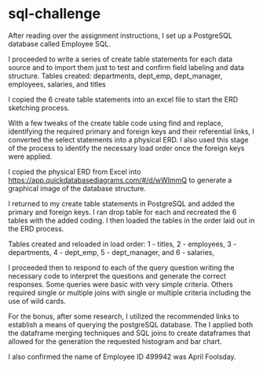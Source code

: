 # sql-challenge

After reading over the assignment instructions, I set up a PostgreSQL database called Employee SQL. 

I proceeded to write a series of create table statements for each data source and to import them just to test and confirm field labeling and data structure. 
Tables created:
departments,
dept_emp,
dept_manager,
employees,
salaries,
and titles

I copied the 6 create table statements into an excel file to start the ERD sketching process. 

With a few tweaks of the create table code using find and replace, identifying the required primary and foreign keys and their referential links, I converted the select statements into a physical ERD. I also used this stage of the process to identify the necessary load order once the foreign keys were applied.

I copied the physical ERD from Excel into https://app.quickdatabasediagrams.com/#/d/wWImmQ to generate a graphical image of the database structure. 

I returned to my create table statements in PostgreSQL and added the primary and foreign keys. I ran drop table for each and recreated the 6 tables with the added coding. I then loaded the tables in the order laid out in the ERD process.

Tables created and reloaded in load order:
1 - titles,
2 - employees,
3 - departments,
4 - dept_emp,
5 - dept_manager,
and 6 - salaries,

I proceeded then to respond to each of the query question writing the necessary code to interpret the questions and generate the correct responses. Some queries were basic with very simple criteria. Others required single or multiple joins with single or multiple criteria including the use of wild cards. 

For the bonus, after some research, I utilized the recommended links to establish a means of querying the postgreSQL database. The I applied both the dataframe merging techniques and SQL joins to create dataframes that allowed for the generation the requested histogram and bar chart. 

I also confirmed the name of Employee ID 499942 was April Foolsday.